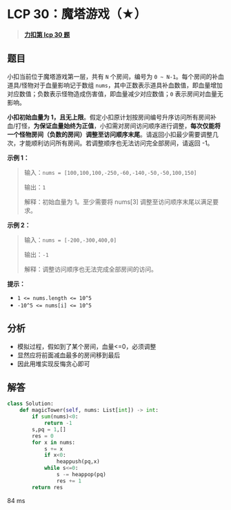 # LCP 30：魔塔游戏（★）


> <u>**[力扣第 lcp 30 题](https://leetcode.cn/problems/p0NxJO/)**</u>

## 题目

小扣当前位于魔塔游戏第一层，共有 `N` 个房间，编号为 `0 ~ N-1`。每个房间的补血道具/怪物对于血量影响记于数组 `nums`，其中正数表示道具补血数值，即血量增加对应数值；负数表示怪物造成伤害值，即血量减少对应数值；`0` 表示房间对血量无影响。

**小扣初始血量为 1，且无上限**。假定小扣原计划按房间编号升序访问所有房间补血/打怪，**为保证血量始终为正值**，小扣需对房间访问顺序进行调整，**每次仅能将一个怪物房间（负数的房间）调整至访问顺序末尾**。请返回小扣最少需要调整几次，才能顺利访问所有房间。若调整顺序也无法访问完全部房间，请返回 -1。


**示例 1：**
>输入：`nums = [100,100,100,-250,-60,-140,-50,-50,100,150]`
>
>输出：`1`
>
>解释：初始血量为 1。至少需要将 nums[3] 调整至访问顺序末尾以满足要求。

**示例 2：**
>输入：`nums = [-200,-300,400,0]`
>
>输出：`-1`
>
>解释：调整访问顺序也无法完成全部房间的访问。

**提示：**
- `1 <= nums.length <= 10^5`
- `-10^5 <= nums[i] <= 10^5`



## 分析

- 模拟过程，假如到了某个房间，血量<=0，必须调整
- 显然应将前面减血最多的房间移到最后
- 因此用堆实现反悔贪心即可

## 解答


```python
class Solution:
    def magicTower(self, nums: List[int]) -> int:
        if sum(nums)<0:
            return -1
        s,pq = 1,[]
        res = 0
        for x in nums:
            s += x
            if x<0:
                heappush(pq,x)
            while s<=0:
                s -= heappop(pq)
                res += 1
        return res
```
84 ms
